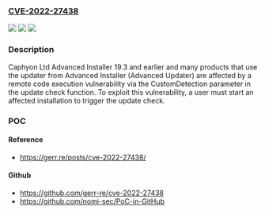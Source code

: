 ### [CVE-2022-27438](https://cve.mitre.org/cgi-bin/cvename.cgi?name=CVE-2022-27438)
![](https://img.shields.io/static/v1?label=Product&message=n%2Fa&color=blue)
![](https://img.shields.io/static/v1?label=Version&message=n%2Fa&color=blue)
![](https://img.shields.io/static/v1?label=Vulnerability&message=n%2Fa&color=brighgreen)

### Description

Caphyon Ltd Advanced Installer 19.3 and earlier and many products that use the updater from Advanced Installer (Advanced Updater) are affected by a remote code execution vulnerability via the CustomDetection parameter in the update check function. To exploit this vulnerability, a user must start an affected installation to trigger the update check.

### POC

#### Reference
- https://gerr.re/posts/cve-2022-27438/

#### Github
- https://github.com/gerr-re/cve-2022-27438
- https://github.com/nomi-sec/PoC-in-GitHub

